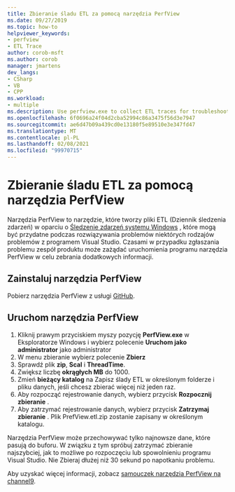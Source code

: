 ```yaml
---
title: Zbieranie śladu ETL za pomocą narzędzia PerfView
ms.date: 09/27/2019
ms.topic: how-to
helpviewer_keywords:
- perfview
- ETL Trace
author: corob-msft
ms.author: corob
manager: jmartens
dev_langs:
- CSharp
- VB
- CPP
ms.workload:
- multiple
ms.description: Use perfview.exe to collect ETL traces for troubleshooting issues with Visual Studio
ms.openlocfilehash: 6f0696a24f04d2cba52994c86a3475f56d3e7947
ms.sourcegitcommit: ae6d47b09a439cd0e13180f5e89510e3e347fd47
ms.translationtype: MT
ms.contentlocale: pl-PL
ms.lasthandoff: 02/08/2021
ms.locfileid: "99970715"
---
```

# <a name="collect-an-etl-trace-with-perfview"></a>Zbieranie śladu ETL za pomocą narzędzia PerfView

Narzędzia PerfView to narzędzie, które tworzy pliki ETL (Dziennik śledzenia zdarzeń) w oparciu o [Śledzenie zdarzeń systemu Windows](/windows/desktop/ETW/event-tracing-portal) , które mogą być przydatne podczas rozwiązywania problemów niektórych rodzajów problemów z programem Visual Studio. Czasami w przypadku zgłaszania problemu zespół produktu może zażądać uruchomienia programu narzędzia PerfView w celu zebrania dodatkowych informacji.

## <a name="install-perfview"></a>Zainstaluj narzędzia PerfView

Pobierz narzędzia PerfView z usługi [GitHub](https://github.com/Microsoft/perfview/blob/master/documentation/Downloading.md).

## <a name="run-perfview"></a>Uruchom narzędzia PerfView

1. Kliknij prawym przyciskiem myszy pozycję **PerfView.exe** w Eksploratorze Windows i wybierz polecenie **Uruchom jako administrator** jako administrator
1. W menu zbieranie wybierz polecenie **Zbierz**
1. Sprawdź plik **zip**, **Scal** i **ThreadTime**.
1. Zwiększ liczbę **okrągłych MB** do 1000.
1. Zmień **bieżący katalog** na Zapisz ślady ETL w określonym folderze i pliku danych, jeśli chcesz zbierać więcej niż jeden raz.
1. Aby rozpocząć rejestrowanie danych, wybierz przycisk **Rozpocznij zbieranie** .
1. Aby zatrzymać rejestrowanie danych, wybierz przycisk **Zatrzymaj zbieranie** . Plik PrefView.etl.zip zostanie zapisany w określonym katalogu.

Narzędzia PerfView może przechowywać tylko najnowsze dane, które pasują do buforu. W związku z tym spróbuj zatrzymać zbieranie najszybciej, jak to możliwe po rozpoczęciu lub spowolnieniu programu Visual Studio. Nie Zbieraj dłużej niż 30 sekund po napotkaniu problemu.

Aby uzyskać więcej informacji, zobacz [samouczek narzędzia PerfView na channel9](https://channel9.msdn.com/Series/PerfView-Tutorial/PerfView-Tutorial-1-Collecting-data-with-the-Run-command).
